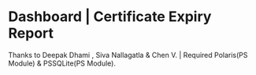 ﻿# Dashboard | Certificate Expiry Report
 
 Thanks to Deepak Dhami , Siva Nallagatla  & Chen V. | Required Polaris(PS Module) & PSSQLite(PS Module).
